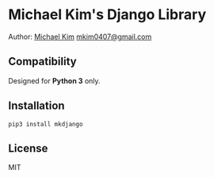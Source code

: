 # Michael Kim's Django Library

Author: [Michael Kim](http://michaelkim0407.com) <mkim0407@gmail.com>

## Compatibility

Designed for **Python 3** only.

## Installation

```
pip3 install mkdjango
```

## License

MIT
